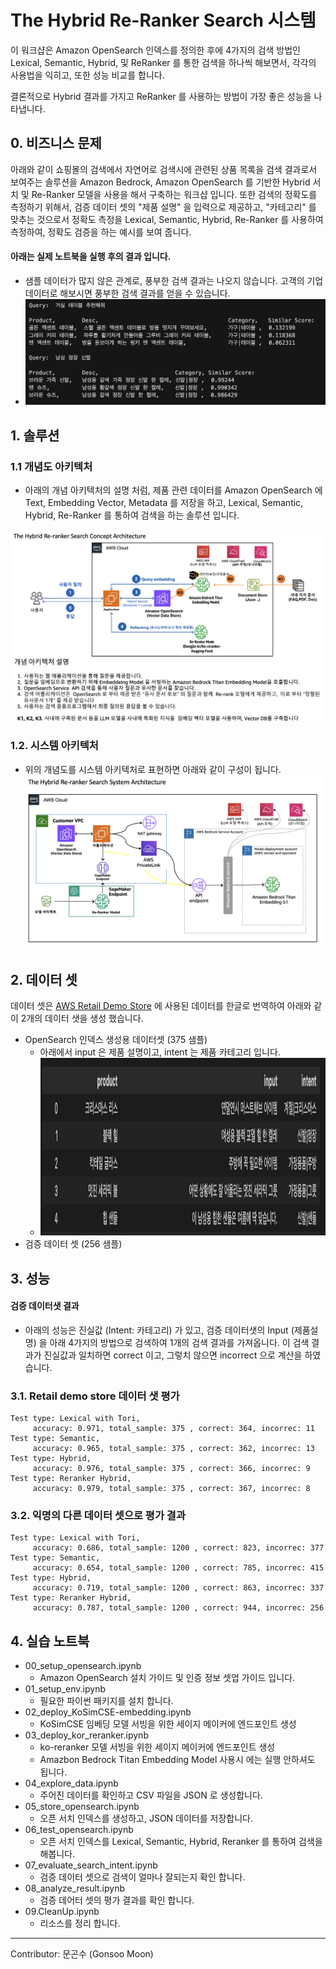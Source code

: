 # The Hybrid Re-Ranker Search 시스템

이 워크샵은 Amazon OpenSearch 인덱스를 정의한 후에 4가지의 검색 방법인 Lexical, Semantic, Hybrid, 및 ReRanker 를 통한 검색을 하나씩 해보면서, 각각의 사용법을 익히고, 또한 성능 비교를 합니다. 


결론적으로 Hybrid 결과를 가지고 ReRanker 를 사용하는 방법이 가장 좋은 성능을 나타냅니다.

## 0. 비즈니스 문제
아래와 같이 쇼핑몰의 검색에서 자연어로 검색시에 관련된 상품 목록을 검색 결과로서 보여주는 솔루션을 Amazon Bedrock, Amazon OpenSearch 를 기반한 Hybrid 서치 및  Re-Ranker 모델을 사용을 해서 구축하는 워크샵 입니다. 
또한 검색의 정확도를 측정하기 위해서, 검증 데이터 셋의 "제품 설명" 을 입력으로 제공하고, "카테고리" 를 맞추는 것으로서 정확도 측정을 Lexical, Semantic, Hybrid, Re-Ranker 를 사용하여 측정하여, 정확도 검증을 하는 예시를 보여 줍니다.

#### 아래는 실제 노트북을 실행 후의 결과 입니다. 
- 샘플 데이터가 많지 않은 관계로, 풍부한 검색 결과는 나오지 않습니다. 고객의 기업 데이터로 해보시면 풍부한 검색 결과를 얻을 수 있습니다.
- ![product_search.png](img/product_search.png)

## 1. 솔루션
### 1.1 개념도 아키텍처
- 아래의 개념 아키텍처의 설명 처럼, 제품 관련 데이터를 Amazon OpenSearch 에 Text, Embedding Vector, Metadata 를 저장을 하고, Lexical, Semantic, Hybrid, Re-Ranker 를 통하여 검색을 하는 솔루션 입니다.

![Hybrid-Reranker-Search-Concept.png](img/Hybrid-Reranker-Search-Concept.png)

### 1.2. 시스템 아키텍처
- 위의 개념도를 시스템 아키텍처로 표현하면 아래와 같이 구성이 됩니다.
![Hybrid-ReRanker-Search-System.png](img/Hybrid-ReRanker-Search-System.png)


## 2. 데이터 셋
데이터 셋은 [AWS Retail Demo Store](https://github.com/aws-samples/retail-demo-store) 에 사용된 데이터를 한글로 번역하여 아래와 같이 2개의 데이터 샛을 생성 했습니다.
- OpenSearch 인덱스 생성용 데이터셋 (375 샘플)
    - 아래에서 input 은 제품 설명이고, intent 는 제품 카테고리 입니다.
    - <img src="img/victor_store_input.png" width="1338" height="284">
- 검증 데이터 셋 (256 샘플)

## 3. 성능

#### 검증 데이터샛 결과
- 아래의 성능은 진실값 (Intent: 카테고리) 가 있고, 검증 데이터샛의 Input (제품설명) 을 아래 4가지의 방법으로 검색하여 1개의 검색 결과를 가져옵니다. 이 검색 결과가 진실값과 일치하면 correct 이고, 그렇치 않으면 incorrect 으로 계산을 하였습니다.

### 3.1. Retail demo store 데이터 샛 평가
```
Test type: Lexical with Tori, 
	 accuracy: 0.971, total_sample: 375 , correct: 364, incorrec: 11
Test type: Semantic, 
	 accuracy: 0.965, total_sample: 375 , correct: 362, incorrec: 13
Test type: Hybrid, 
	 accuracy: 0.976, total_sample: 375 , correct: 366, incorrec: 9
Test type: Reranker Hybrid, 
	 accuracy: 0.979, total_sample: 375 , correct: 367, incorrec: 8
```
### 3.2. 익명의 다른 데이터 셋으로 평가 결과
```
Test type: Lexical with Tori, 
     accuracy: 0.686, total_sample: 1200 , correct: 823, incorrec: 377
Test type: Semantic, 
     accuracy: 0.654, total_sample: 1200 , correct: 785, incorrec: 415
Test type: Hybrid, 
     accuracy: 0.719, total_sample: 1200 , correct: 863, incorrec: 337
Test type: Reranker Hybrid, 
     accuracy: 0.787, total_sample: 1200 , correct: 944, incorrec: 256
```


## 4. 실습 노트북

- 00_setup_opensearch.ipynb
    - Amazon OpenSearch 설치 가이드 및 인증 정보 셋업 가이드 입니다.
- 01_setup_env.ipynb
    - 필요한 파이썬 패키지를 설치 합니다.            
- 02_deploy_KoSimCSE-embedding.ipynb
    - KoSimCSE 임베딩 모델 서빙을 위한 세이지 메이커에 엔드포인트 생성
- 03_deploy_kor_reranker.ipynb
    - ko-reranker 모델 서빙을 위한 세이지 메이커에 엔드포인트 생성
    - Amazbon Bedrock Titan Embedding Model 사용시 에는 실행 안하셔도 됩니다.
- 04_explore_data.ipynb
    - 주어진 데이터를 확인하고 CSV 파일을 JSON 로 생성합니다.
- 05_store_opensearch.ipynb
    - 오픈 서치 인덱스를 생성하고, JSON 데이터를 저장합니다.
- 06_test_opensearch.ipynb
    - 오픈 서치 인덱스를 Lexical, Semantic, Hybrid, Reranker 를 통하여 검색을 해봅니다.
- 07_evaluate_search_intent.ipynb
    - 검증 데이터 셋으로 검색이 얼마나 잘되는지 확인 합니다.
- 08_analyze_result.ipynb
    - 검증 데어터 셋의 평가 결과를 확인 합니다. 
- 09.CleanUp.ipynb
    - 리소스를 정리 합니다.

---
Contributor: 문곤수 (Gonsoo Moon)